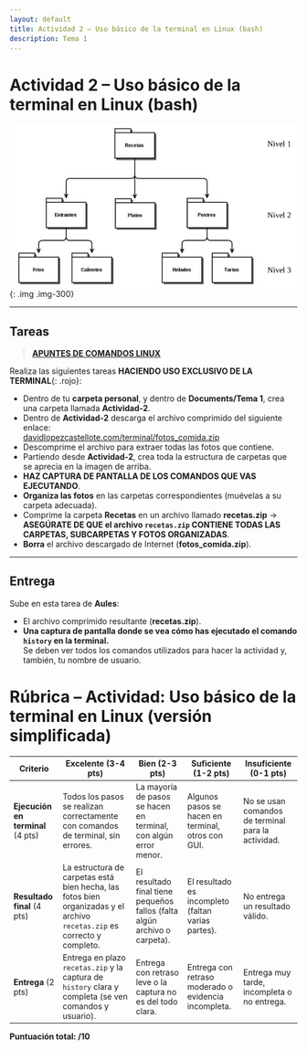 ```yaml
---
layout: default
title: Actividad 2 – Uso básico de la terminal en Linux (bash)
description: Tema 1
---
```


# Actividad 2 – Uso básico de la terminal en Linux (bash)

![Árbol de carpetas](./arbol_carpetas.png)
{: .img .img-300}

---

## Tareas

> [**APUNTES DE COMANDOS LINUX**](../apuntes_comandos)

Realiza las siguientes tareas **HACIENDO USO EXCLUSIVO DE LA TERMINAL**{: .rojo}:

- Dentro de tu **carpeta personal**, y dentro de **Documents/Tema 1**, crea una carpeta llamada **Actividad-2**.
- Dentro de **Actividad-2** descarga el archivo comprimido del siguiente enlace:  
  [davidlopezcastellote.com/terminal/fotos_comida.zip](https://davidlopezcastellote.com/terminal/fotos_comida.zip)  
- Descomprime el archivo para extraer todas las fotos que contiene.  
- Partiendo desde **Actividad-2**, crea toda la estructura de carpetas que se aprecia en la imagen de arriba.  
- **HAZ CAPTURA DE PANTALLA DE LOS COMANDOS QUE VAS EJECUTANDO**.  
- **Organiza las fotos** en las carpetas correspondientes (muévelas a su carpeta adecuada).  
- Comprime la carpeta **Recetas** en un archivo llamado **recetas.zip** →  
  **ASEGÚRATE DE QUE el archivo `recetas.zip` CONTIENE TODAS LAS CARPETAS, SUBCARPETAS Y FOTOS ORGANIZADAS**.  
- **Borra** el archivo descargado de Internet (**fotos_comida.zip**).  

---

## Entrega

Sube en esta tarea de **Aules**:

- El archivo comprimido resultante (**recetas.zip**).  
- **Una captura de pantalla donde se vea cómo has ejecutado el comando `history` en la terminal.**  
  Se deben ver todos los comandos utilizados para hacer la actividad y, también, tu nombre de usuario.

# Rúbrica – Actividad: Uso básico de la terminal en Linux (versión simplificada)

| Criterio | Excelente (3-4 pts) | Bien (2-3 pts) | Suficiente (1-2 pts) | Insuficiente (0-1 pts) |
|----------|---------------------|----------------|-----------------------|------------------------|
| **Ejecución en terminal** (4 pts) | Todos los pasos se realizan correctamente con comandos de terminal, sin errores. | La mayoría de pasos se hacen en terminal, con algún error menor. | Algunos pasos se hacen en terminal, otros con GUI. | No se usan comandos de terminal para la actividad. |
| **Resultado final** (4 pts) | La estructura de carpetas está bien hecha, las fotos bien organizadas y el archivo `recetas.zip` es correcto y completo. | El resultado final tiene pequeños fallos (falta algún archivo o carpeta). | El resultado es incompleto (faltan varias partes). | No entrega un resultado válido. |
| **Entrega** (2 pts) | Entrega en plazo `recetas.zip` y la captura de `history` clara y completa (se ven comandos y usuario). | Entrega con retraso leve o la captura no es del todo clara. | Entrega con retraso moderado o evidencia incompleta. | Entrega muy tarde, incompleta o no entrega. |

**Puntuación total: /10**
